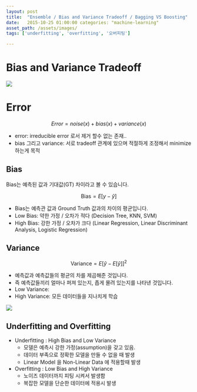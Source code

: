 ```yaml
---
layout: post 
title:  "Ensemble / Bias and Variance Tradeoff / Bagging VS Boosting"
date:   2015-10-25 01:00:00 categories: "machine-learning"
asset_path: /assets/images/ 
tags: ['underfitting', 'overfitting', '오버피팅']

---
```


# Bias and Variance Tradeoff

<img src="{{ page.asset_path }}underfit_right_overfit.png" class="img-responsive img-rounded img-fluid center">

# Error

$$ Error = noise(x) + bias(x) + variance(x) $$

- error: irreducible error 로서 제거 할수 없는 존재..
- bias 그리고 variance: 서로 tradeoff 관계에 있으며 적절하게 조정해서 minimize 하는게 목적



## Bias 

Bias는 예측된 값과 기대값(GT) 차이라고 볼 수 있습니다. 


$$ \text{Bias} = E[y - \hat{y}] $$

 - Bias는 예측관 값과 Ground Truth 값과의 차이의 평균입니다.
 - Low Bias: 약한 가정 / 오차가 적다 (Decision Tree, KNN, SVM)
 - High Bias: 강한 가정 / 오차가 크다 (Linear Regression, Linear Discriminant Analysis, Logistic Regression)


## Variance 

$$ \text{Variance} = E \left[ \hat{y} - E[\hat{y}] \right]^2  $$

 - 예측값과 예측값들의 평균의 차를 제곱해준 것입니다. 
 - 즉 예측값들끼리 얼마나 퍼져 있는지, 좁게 몰려 있는지를 나타낸 것입니다.
 - Low Variance: 
 - High Variance: 모든 데이터들을 지나치게 학습
 
<img src="{{ page.asset_path }}bias_variance_tradeoff.jpeg" class="img-responsive img-rounded img-fluid center">


## Underfitting and Overfitting

 - Underfitting : High Bias and Low Variance
     - 모델은 예측시 강한 가정(assumption)을 갖고 있음. 
     - 데이터 부족으로 정확한 모델을 만들 수 없을 때 발생
     - Linear Model 을 Non-Linear Data 에 적용할때 발생
 - Overfitting : Low Bias and High Variance 
     - 노이즈 데이터까지 피팅 시켜서 발생함
     - 복잡한 모델을 단순한 데이터에 적용시 발생